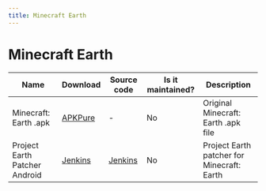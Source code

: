 ```yaml
---
title: Minecraft Earth
---
```


# Minecraft Earth

Name | Download | Source code | Is it maintained? | Description
------ | ------ | ------ | ------| ------
Minecraft: Earth .apk|[APKPure](https://apkpure.com/minecraft-earth/com.mojang.minecraftearth)|\-|No|Original Minecraft: Earth .apk file
Project Earth Patcher Android|[Jenkins](https://ci.rtm516.co.uk/job/ProjectEarth/job/PatcherApp/job/master/lastSuccessfulBuild/artifact/SignApksBuilder-out/AndroidKeys/key0/dev.projectearth.patcher-1.0-unsigned.apk/dev.projectearth.patcher-1.0.apk)|[Jenkins](https://ci.rtm516.co.uk/job/ProjectEarth/job/PatcherApp/job/master/)|No|Project Earth patcher for Minecraft: Earth
